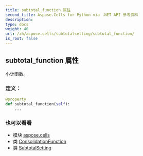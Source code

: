 ```yaml
---
title: subtotal_function 属性
second_title: Aspose.Cells for Python via .NET API 参考资料
description:
type: docs
weight: 40
url: /zh/aspose.cells/subtotalsetting/subtotal_function/
is_root: false
---
```

## subtotal_function 属性

小计函数。
### 定义：
```python
@property
def subtotal_function(self):
    ...
```

### 也可以看看
* 模块 [aspose.cells](../../)
* 类 [ConsolidationFunction](/cells/python-net/zh/aspose.cells/consolidationfunction)
* 类 [SubtotalSetting](/cells/python-net/zh/aspose.cells/subtotalsetting)
